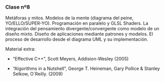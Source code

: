 ### Clase nº8
Metáforas y mitos. Modelos de la mente (diagrama del peine, YO/ELLO/SUPER-YO). Programación en paralelo y GLSL Shaders. La integración del pensamiento divergente/convergente como modelo de un diseño mixto. Diseño de aplicaciones mediante patrones y modelos. El proceso de desarrollo desde el diagrama UML y su implementación.

Material extra:

- “Effective C++”, Scott Meyers, Addision-Wesley (2005)

- “Algorithms in a Nutshell”, George T. Heineman, Gary Pollice & Stanley Selkow, O´Reilly. (2009)